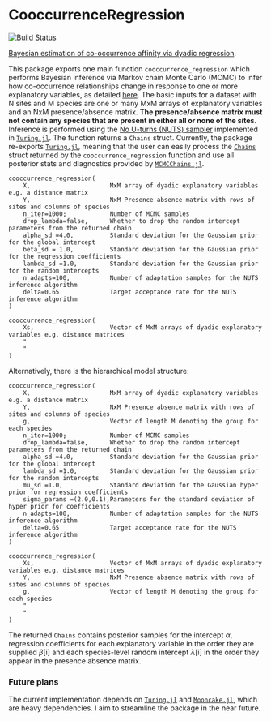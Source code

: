 # CooccurrenceRegression

[![Build Status](https://github.com/evoart/CooccurrenceRegression.jl/actions/workflows/CI.yml/badge.svg?branch=master)](https://github.com/evoart/CooccurrenceRegression.jl/actions/workflows/CI.yml?query=branch%3Amaster)


[Bayesian estimation of co-occurrence affinity via dyadic regression](https://www.biorxiv.org/content/10.1101/2024.01.16.575941v1).

This package exports one main function `cooccurrence_regression` which performs Bayesian inference via Markov chain Monte Carlo (MCMC) to infer how co-occurrence relationships change in response to one or more explanatory variables, as detailed [here](https://www.biorxiv.org/content/10.1101/2024.01.16.575941v1). The basic inputs for a dataset with N sites and M species are one or many MxM arrays of explanatory variables and an NxM presence/absence matrix. **The presence/absence matrix must not contain any species that are present in either all or none of the sites**. Inference is performed using the [No U-turns (NUTS) sampler](https://jmlr.org/papers/volume15/hoffman14a/hoffman14a.pdf) implemented in [`Turing.jl`](https://turinglang.org/). The function returns a `Chains` struct. Currently, the package re-exports [`Turing.jl`](https://turinglang.org/), meaning that the user can easily process the [`Chains`](https://turinglang.org/MCMCChains.jl/stable/getting-started/) struct returned by the `cooccurrence_regression` function and use all posterior stats and diagnostics provided by [`MCMCChains.jl`](https://turinglang.org/MCMCChains.jl/stable/chains/).

```{julia}
cooccurrence_regression(
    X,                      MxM array of dyadic explanatory variables e.g. a distance matrix 
    Y,                      NxM Presence absence matrix with rows of sites and columns of species
    n_iter=1000;            Number of MCMC samples
    drop_lambda=false,      Whether to drop the random intercept parameters from the returned chain
    alpha_sd =4.0,          Standard deviation for the Gaussian prior for the global intercept
    beta_sd = 1.0,          Standard deviation for the Gaussian prior for the regression coefficients
    lambda_sd =1.0,         Standard deviation for the Gaussian prior for the random intercepts
    n_adapts=100,           Number of adaptation samples for the NUTS inference algorithm
    delta=0.65              Target acceptance rate for the NUTS inference algorithm
)

cooccurrence_regression(
    Xs,                     Vector of MxM arrays of dyadic explanatory variables e.g. distance matrices 
    "
    "
)
```

Alternatively, there is the hierarchical model structure:

```{julia}
cooccurrence_regression(
    X,                      MxM array of dyadic explanatory variables e.g. a distance matrix 
    Y,                      NxM Presence absence matrix with rows of sites and columns of species
    g,                      Vector of length M denoting the group for each species
    n_iter=1000;            Number of MCMC samples
    drop_lambda=false,      Whether to drop the random intercept parameters from the returned chain
    alpha_sd =4.0,          Standard deviation for the Gaussian prior for the global intercept
    lambda_sd =1.0,         Standard deviation for the Gaussian prior for the random intercepts
    mu_sd =1.0,             Standard deviation for the Gaussian hyper prior for regression coefficients
    sigma_params =(2.0,0.1),Parameters for the standard deviation of hyper prior for coefficients
    n_adapts=100,           Number of adaptation samples for the NUTS inference algorithm
    delta=0.65              Target acceptance rate for the NUTS inference algorithm
)

cooccurrence_regression(
    Xs,                     Vector of MxM arrays of dyadic explanatory variables e.g. distance matrices
    Y,                      NxM Presence absence matrix with rows of sites and columns of species
    g,                      Vector of length M denoting the group for each species 
    "
    "
)
```

The returned `Chains` contains posterior samples for the intercept $\alpha$, regression coefficients for each explanatory variable in the order they are supplied $\beta$[i] and each species-level random intercept $\lambda$[i] in the order they appear in the presence absence matrix.

### Future plans

The current implementation depends on [`Turing.jl`](https://turinglang.org/) and [`Mooncake.jl`](https://chalk-lab.github.io/Mooncake.jl/stable/), which are heavy dependencies. I aim to streamline the package in the near future.
